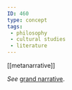 ```yaml
---
ID: 460
type: concept
tags: 
 - philosophy
 - cultural studies
 - literature
---
```


[[metanarrative]]

 *See* [grand
narrative](#Xfcb7feb0cf1c13494a678596baa94e8d6adb827).
